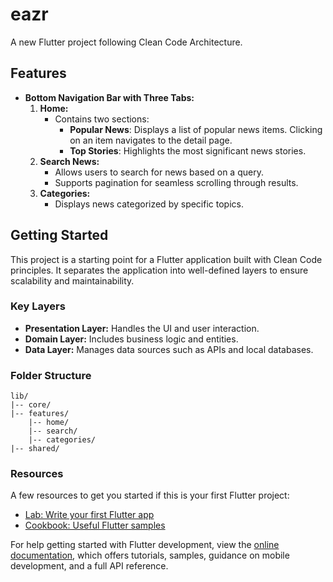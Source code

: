 # eazr

A new Flutter project following Clean Code Architecture.

## Features

- **Bottom Navigation Bar with Three Tabs:**
    1. **Home:**
        - Contains two sections:
            - **Popular News**: Displays a list of popular news items. Clicking on an item navigates to the detail page.
            - **Top Stories**: Highlights the most significant news stories.
    2. **Search News:**
        - Allows users to search for news based on a query.
        - Supports pagination for seamless scrolling through results.
    3. **Categories:**
        - Displays news categorized by specific topics.

## Getting Started

This project is a starting point for a Flutter application built with Clean Code principles. It separates the application into well-defined layers to ensure scalability and maintainability.

### Key Layers
- **Presentation Layer:** Handles the UI and user interaction.
- **Domain Layer:** Includes business logic and entities.
- **Data Layer:** Manages data sources such as APIs and local databases.

### Folder Structure
```plaintext
lib/
|-- core/
|-- features/
    |-- home/
    |-- search/
    |-- categories/
|-- shared/
```

### Resources

A few resources to get you started if this is your first Flutter project:

- [Lab: Write your first Flutter app](https://docs.flutter.dev/get-started/codelab)
- [Cookbook: Useful Flutter samples](https://docs.flutter.dev/cookbook)

For help getting started with Flutter development, view the
[online documentation](https://docs.flutter.dev/), which offers tutorials,
samples, guidance on mobile development, and a full API reference.
